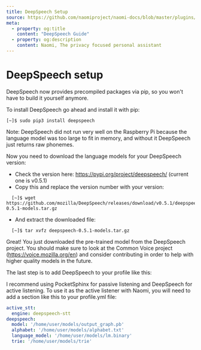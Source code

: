```yaml
---
title: DeepSpeech Setup
source: https://github.com/naomiproject/naomi-docs/blob/master/plugins/deepspeech-setup.md
meta:
  - property: og:title
    content: "DeepSpeech Guide"
  - property: og:description
    content: Naomi, The privacy focused personal assistant
---
```


# DeepSpeech setup

DeepSpeech now provides precompiled packages via pip, so you won't have to build it yourself anymore.

To install DeepSpeech go ahead and install it with pip:
```shell
[~]$ sudo pip3 install deepspeech
```

Note: DeepSpeech did not run very well on the Raspberry Pi because the language model was too large to fit in memory, and without it DeepSpeech just returns raw phonemes.

Now you need to download the language models for your DeepSpeech version:
  - Check the version here: https://pypi.org/project/deepspeech/ (current one is v0.5.1)
  - Copy this and replace the version number with your version:
  ```shell
    [~]$ wget https://github.com/mozilla/DeepSpeech/releases/download/v0.5.1/deepspeech-0.5.1-models.tar.gz
  ```
  - And extract the downloaded file:
  ```shell
    [~]$ tar xvfz deepspeech-0.5.1-models.tar.gz
  ```
Great! You just downloaded the pre-trained model from the DeepSpeech project. You should make sure to look at the Common Voice project
 (https://voice.mozilla.org/en) and consider contributing in order to help with higher quality models in the future.

The last step is to add DeepSpeech to your profile like this:

  I recommend using PocketSphinx for passive listening and DeepSpeech for active listening. To use it as the active listener with Naomi, you will need to add a section like this to your profile.yml file:

```yaml
active_stt:
  engine: deepspeech-stt
deepspeech:
  model: '/home/user/models/output_graph.pb'
  alphabet: '/home/user/models/alphabet.txt'
  language_model: '/home/user/models/lm.binary'
  trie: '/home/user/models/trie'
```

<DocPreviousVersions/>
<EditPageLink/>
